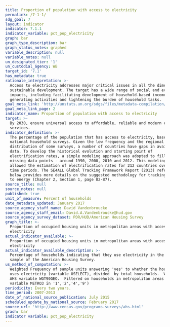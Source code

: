 ```yaml
---
title: Proportion of population with access to electricity
permalink: /7-1-1/
sdg_goal: 7
layout: indicator
indicator: 7.1.1
indicator_variable: pct_pop_electricity
graph: bar
graph_type_description: bar
graph_status_notes: graphed
variable_description: null
variable_notes: null
un_designated_tier: '1'
un_custodial_agency: WB
target_id: '7.1'
has_metadata: true
rationale_interpretation: >-
  Access to electricity addresses major critical issues in all the dimensions of
  sustainable development. The target has a wide range of social and economic
  impacts, including facilitating development of household-based income
  generating activities and lightening the burden of household tasks.
goal_meta_link: 'http://unstats.un.org/sdgs/files/metadata-compilation/Metadata-Goal-7.pdf'
goal_meta_link_page: 2
indicator_name: Proportion of population with access to electricity
target: >-
  By 2030, ensure universal access to affordable, reliable and modern energy
  services.
indicator_definition: >-
  The percentage of the population that has access to electricity, based on
  national household surveys. Given the low frequency and the regional
  distribution of some surveys, a number of countries have gaps in available
  data. To develop the historical evolution and starting point of
  electrification rates, a simple modeling approach was adopted to fill in the
  missing data points - around 1990, 2000, 2010 and 2012. This modeling approach
  allowed the estimation of electrification rates for 212 countries over these
  time periods. The SE4ALL Global Tracking Framework Report (2013) referenced
  below provides more details on the suggested methodology for tracking access
  to energy (Chapter 2, Section 1, page 82-87).
source_title: null
source_notes: null
published: true
unit_of_measure: Percent of households
date_metadata_updated: January 2017
source_agency_staff_name: David Vandenbroucke
source_agency_staff_email: David.A.Vandenbroucke@hud.gov
source_agency_survey_dataset: PDR/HUD/American Housing Survey
graph_title: >-
  Proportion of occupied housing units in metropolitan areas with access to
  electricity
actual_indicator_available: >-
  Proportion of occupied housing units in metropolitan areas with access to
  electricity
actual_indicator_available_description: >-
  Percentage of households indicating that they use electricity in the national
  sample of the American Housing Survey.
us_method_of_computation: >-
  Weighted Frequency of sample units answering 'yes' to whether the household
  uses electricity (variable USELECT), divided  by total households.  Weight is
  AHS variable WGT90GEO.  Filtered on households in metropolitan areas (AHS
  variable METRO3 in '1','2','4','9')
periodicity: Every two years.
time_period: 2007-2013
date_of_national_source_publication: July 2015
scheduled_update_by_national_source: February 2017
source_url: 'http://www.census.gov/programs-surveys/ahs.html'
graoh: bar
indicator variable: pct_pop_electricity
---
```

